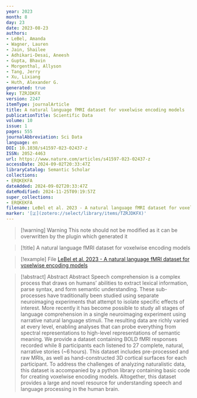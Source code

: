 ```yaml
---
year: 2023
month: 8
day: 23
date: 2023-08-23
authors:
- LeBel, Amanda
- Wagner, Lauren
- Jain, Shailee
- Adhikari-Desai, Aneesh
- Gupta, Bhavin
- Morgenthal, Allyson
- Tang, Jerry
- Xu, Lixiang
- Huth, Alexander G.
generated: true
key: TZRJDKFX
version: 2247
itemType: journalArticle
title: A natural language fMRI dataset for voxelwise encoding models
publicationTitle: Scientific Data
volume: 10
issue: 1
pages: 555
journalAbbreviation: Sci Data
language: en
DOI: 10.1038/s41597-023-02437-z
ISSN: 2052-4463
url: https://www.nature.com/articles/s41597-023-02437-z
accessDate: 2024-09-02T20:33:47Z
libraryCatalog: Semantic Scholar
collections:
- ERQKEKFA
dateAdded: 2024-09-02T20:33:47Z
dateModified: 2024-11-25T09:19:57Z
super_collections:
- ERQKEKFA
filename: LeBel et al. 2023 - A natural language fMRI dataset for voxelwise encoding models
marker: '[🇿](zotero://select/library/items/TZRJDKFX)'
---
```



 > 
 > \[!warning\] Warning
 > This note should not be modified as it can be overwritten by the plugin which generated it

 > 
 > \[!title\] A natural language fMRI dataset for voxelwise encoding models

 > 
 > \[!example\] File
 > [LeBel et al. 2023 - A natural language fMRI dataset for voxelwise encoding models](LeBel%20et%20al.%202023%20-%20A%20natural%20language%20fMRI%20dataset%20for%20voxelwise%20encoding%20models.pdf)

 > 
 > \[!abstract\] Abstract
 > Abstract
 > Speech comprehension is a complex process that draws on humans’ abilities to extract lexical information, parse syntax, and form semantic understanding. These sub-processes have traditionally been studied using separate neuroimaging experiments that attempt to isolate specific effects of interest. More recently it has become possible to study all stages of language comprehension in a single neuroimaging experiment using narrative natural language stimuli. The resulting data are richly varied at every level, enabling analyses that can probe everything from spectral representations to high-level representations of semantic meaning. We provide a dataset containing BOLD fMRI responses recorded while 8 participants each listened to 27 complete, natural, narrative stories (~6 hours). This dataset includes pre-processed and raw MRIs, as well as hand-constructed 3D cortical surfaces for each participant. To address the challenges of analyzing naturalistic data, this dataset is accompanied by a python library containing basic code for creating voxelwise encoding models. Altogether, this dataset provides a large and novel resource for understanding speech and language processing in the human brain.
